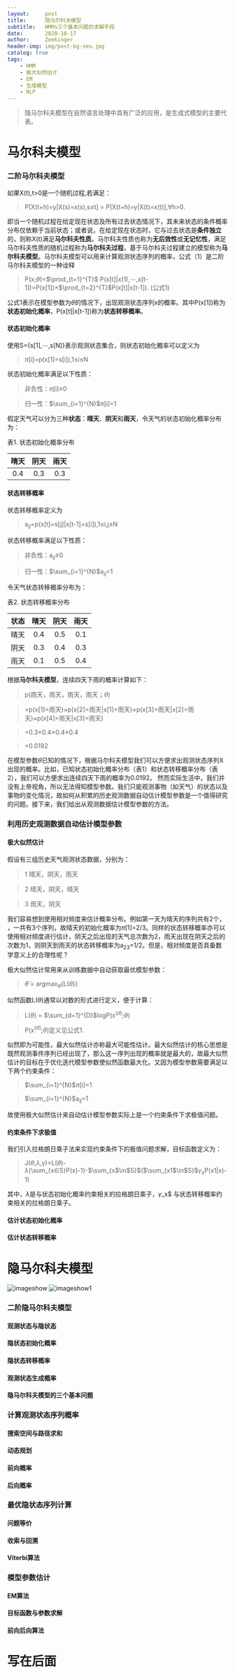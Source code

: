 ```yaml
---
layout:     post
title:      隐马尔科夫模型
subtitle:   HMMs三个基本问题的求解手段
date:       2020-10-17
author:     Zeekinger
header-img: img/post-bg-seu.jpg
catalog: true
tags:
    - HMM
    - 极大似然估计 
    - EM  
    - 生成模型
    - NLP 
---
```

<head>
    <script src="https://cdn.mathjax.org/mathjax/latest/MathJax.js?config=TeX-AMS-MML_HTMLorMML" type="text/javascript"></script>
    <script type="text/x-mathjax-config">
        MathJax.Hub.Config({
            tex2jax: {
            skipTags: ['script', 'noscript', 'style', 'textarea', 'pre'],
            inlineMath: [['$','$']]
            }
        });
    </script>
</head>



> 隐马尔科夫模型在自然语言处理中具有广泛的应用，是生成式模型的主要代表。

# 马尔科夫模型

### 二阶马尔科夫模型
如果X(t),t>0是一个随机过程,若满足：
> P[X(t+h)=y$\vert$X(s)=x(s),s$\leq$t] = P[X(t+h)=y$\vert$X(t)=x(t)],$\forall$h>0.

即当一个随机过程在给定现在状态及所有过去状态情况下，其未来状态的条件概率分布仅依赖于当前状态；或者说，在给定现在状态时，它与过去状态是**条件独立**的，则称X(t)满足**马尔科夫性质**。马尔科夫性质也称为**无后效性**或**无记忆性**，满足马尔科夫性质的随机过程称为**马尔科夫过程**，基于马尔科夫过程建立的模型称为**马尔科夫模型**。马尔科夫模型可以用来计算观测状态序列的概率，公式（1）是二阶马尔科夫模型的一种诠释
> P(x;$\theta$)=$\prod_{t=1}^{T}$ P(x[t]$\vert$x(1),$\cdots$,x[t-1])=P(x[1])$\times$$\prod_{t=2}^{T}$P(x[t]$\vert$x[t-1]).          (公式1)

公式1表示在模型参数为$\theta$的情况下，出现观测状态序列x的概率。其中P(x[1])称为**状态初始化概率**，P(x[t]$\vert$x[t-1])称为**状态转移概率**。
#### 状态初始化概率
使用S={s[1],$\cdots$,s[N]}表示观测状态集合，则状态初始化概率可以定义为

>$\pi$[i]=p(x[1]=s[i]),1$\leq$i$\leq$N

状态初始化概率满足以下性质：
> 非负性：$\pi$[i]$\geq$0

> 归一性：$\sum_{i=1}^{N}$$\pi$[i]=1

假定天气可以分为三种**状态**：**晴天**、**阴天**和**雨天**，令天气的状态初始化概率分布为：

表1. 状态初始化概率分布

|晴天    | 阴天    |雨天| 
|:---:   |:---: |:---:| 
|0.4  |0.3|0.3|

#### 状态转移概率
状态转移概率定义为

>a$_{ij}$=p(x[t]=s[j]$\vert$x[t-1]=s[i]),1$\leq$i,j$\leq$N

状态转移概率满足以下性质：
> 非负性：a$_{ij}$$\geq$0

> 归一性：$\sum_{i=1}^{N}$a$_{ij}$=1

令天气状态转移概率分布为：

表2. 状态转移概率分布

| 状态| 晴天|阴天 |雨天 |
|:---:|:---: |:---: |:---:|
|晴天|0.4|0.5|0.1|
|阴天|0.3|0.4|0.3|
|雨天|0.1|0.5|0.4|

根据**马尔科夫模型**，连续四天下雨的概率计算如下：
> p(雨天，雨天，雨天，雨天；$\theta$)

>=p(x[1]=雨天)$\times$p(x[2]=雨天$\vert$x[1]=雨天)$\times$p(x[3]=雨天$\vert$x[2]=雨天)$\times$p(x[4]=雨天$\vert$x[3]=雨天)

>=0.3$\times$0.4$\times$0.4$\times$0.4

>=0.0192

在模型参数$\theta$已知的情况下，根据马尔科夫模型我们可以方便求出观测状态序列X出现的概率。比如，已知状态初始化概率分布（表1）和状态转移概率分布（表2），我们可以方便求出连续四天下雨的概率为0.0192。
然而实际生活中，我们并没有上帝视角，所以无法得知模型参数。我们只能观测事物（如天气）的状态以及事物的变化情况，故如何从积累的历史观测数据自动估计模型参数是一个值得研究的问题。接下来，我们给出从观测数据估计模型参数的方法。
### 利用历史观测数据自动估计模型参数
#### 极大似然估计
假设有三组历史天气观测状态数据，分别为：
>1 晴天，阴天，雨天

>2 晴天，阴天，晴天

>3 雨天，阴天

我们容易想到使用相对频度来估计概率分布。例如第一天为晴天的序列共有2个，
，一共有3个序列，故晴天的初始化概率为$\pi$[1]=2/3。同样的状态转移概率亦可以使用相对频度进行估计，阴天之后出现的天气总次数为2，雨天出现在阴天之后的次数为1，则阴天到雨天的状态转移概率为a$_{23}$=1/2。但是，相对频度是否具备数学意义上的合理性呢？

极大似然估计常用来从训练数据中自动获取最优模型参数：
>  $\hat{\theta}$ = argmax$_{\theta}$$\lbrace$L($\theta$)$\rbrace$

似然函数L($\theta$)通常以对数的形式进行定义，便于计算：
> L($\theta$) = $\sum_{d=1}^{D}$logP(x$^{(d)}$;$\theta$)

>P(x$^{(d)}$;$\theta$)定义见公式1.

似然即为可能性，最大似然估计亦称最大可能性估计。最大似然估计的核心思想是既然观测事件序列已经出现了，那么这一序列出现的概率就是最大的，故最大似然估计的目标在于优化迭代模型参数使似然函数最大化。又因为模型参数需要满足以下两个约束条件：
> $\sum_{i=1}^{N}$$\pi$[i]=1

> $\sum_{i=1}^{N}$a$_{ij}$=1

故使用极大似然估计来自动估计模型参数实际上是一个约束条件下求极值问题。

#### 约束条件下求极值
我们引入拉格朗日乘子法来实现约束条件下的极值问题求解，目标函数定义为：
> J($\theta$,$\lambda$,$\gamma$)=L($\theta$)-$\lambda$(\sum_{x$\in$S}P(x)-1)-$\sum_{x$\in$S}$($\sum_{x1$\in$S}$$\gamma_x$P(x1$\vert$x)-1)

其中，$\lambda$是与状态初始化概率约束相关的拉格朗日乘子，$\gamma$_x$
与状态转移概率约束相关的拉格朗日乘子。
#### 估计状态初始化概率
#### 估计状态转移概率


# 隐马尔科夫模型
![imageshow](https://raw.githubusercontent.com/Zeekinger/Zeekinger.github.io/master/img/post-bg-seu.jpg,"seu")
![imageshow1](https://ipictures.github.io/me/phonephoto/ijiangtao201902172323.jpg)


### 二阶隐马尔科夫模型
#### 观测状态与隐状态
#### 隐状态初始化概率
#### 隐状态转移概率
#### 观测状态生成概率
#### 隐马尔科夫模型的三个基本问题


### 计算观测状态序列概率
#### 搜索空间与路径求和
#### 动态规划
#### 前向概率
#### 后向概率

### 最优隐状态序列计算
#### 问题等价
#### 收索与回溯
#### Viterbi算法

### 模型参数估计
#### EM算法
#### 目标函数与参数求解
#### 前向后向算法

# 写在后面



